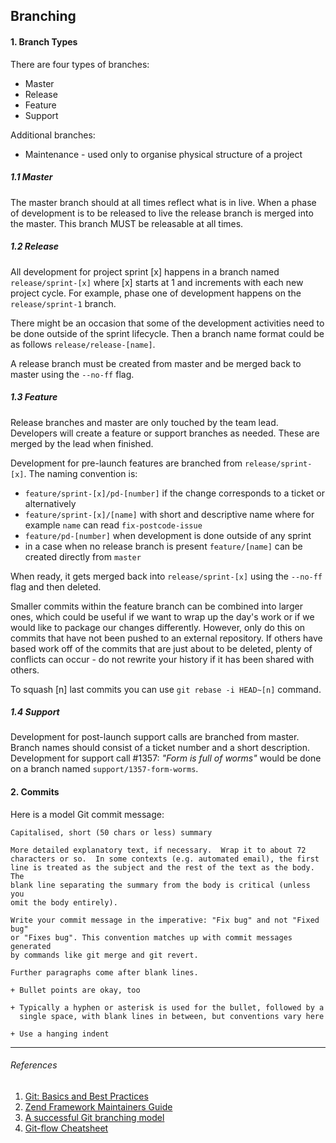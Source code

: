 ## Branching

#### 1. Branch Types

There are four types of branches:

 * Master
 * Release
 * Feature
 * Support

Additional branches:

 * Maintenance - used only to organise physical structure of a project

##### 1.1 Master

The master branch should at all times reflect what is in live. When a phase of development is to be released to live the release branch is merged into the master. This branch MUST be releasable at all times.

##### 1.2 Release

All development for project sprint [x] happens in a branch named `release/sprint-[x]` where [x] starts at 1 and increments with each new project cycle. For example, phase one of development happens on the `release/sprint-1` branch.

There might be an occasion that some of the development activities need to be done outside of the sprint lifecycle. Then a branch name format could be as follows `release/release-[name]`.

A release branch must be created from master and be merged back to master using the `--no-ff` flag.

##### 1.3 Feature

Release branches and master are only touched by the team lead. Developers will create a feature or support branches as needed. These are merged by the lead when finished.

Development for pre-launch features are branched from `release/sprint-[x]`.
The naming convention is:

 - `feature/sprint-[x]/pd-[number]` if the change corresponds to a ticket or alternatively
 - `feature/sprint-[x]/[name]` with short and descriptive name where for example `name` can read `fix-postcode-issue`
 - `feature/pd-[number]` when development is done outside of any sprint
 - in a case when no release branch is present `feature/[name]` can be created directly from `master`

When ready, it gets merged back into `release/sprint-[x]` using the `--no-ff` flag and then deleted.

Smaller commits within the feature branch can be combined into larger ones, which could be useful if we want to wrap up the day's work or if we would like to package our changes differently. However, only do this on commits that have not been pushed to an external repository. If others have based work off of the commits that are just about to be deleted, plenty of conflicts can occur - do not rewrite your history if it has been shared with others.

To squash [n] last commits you can use `git rebase -i HEAD~[n]` command.

##### 1.4 Support

Development for post-launch support calls are branched from master. Branch names should consist of a ticket number and a short description. Development for support call #1357: *"Form is full of worms"* would be done on a branch named `support/1357-form-worms`.

#### 2. Commits

Here is a model Git commit message:

    Capitalised, short (50 chars or less) summary

    More detailed explanatory text, if necessary.  Wrap it to about 72
    characters or so.  In some contexts (e.g. automated email), the first
    line is treated as the subject and the rest of the text as the body. The
    blank line separating the summary from the body is critical (unless you
    omit the body entirely).

    Write your commit message in the imperative: "Fix bug" and not "Fixed bug"
    or "Fixes bug". This convention matches up with commit messages generated
    by commands like git merge and git revert.

    Further paragraphs come after blank lines.

    + Bullet points are okay, too

    + Typically a hyphen or asterisk is used for the bullet, followed by a
      single space, with blank lines in between, but conventions vary here

    + Use a hanging indent

___

###### References

 1. [Git: Basics and Best Practices](https://www.palantir.net/sites/default/files/Git_merge_deck.pdf)
 2. [Zend Framework Maintainers Guide](https://github.com/zendframework/maintainers/blob/master/MAINTAINERS.md)
 3. [A successful Git branching model](http://nvie.com/posts/a-successful-git-branching-model/)
 4. [Git-flow Cheatsheet](http://danielkummer.github.io/git-flow-cheatsheet/)
